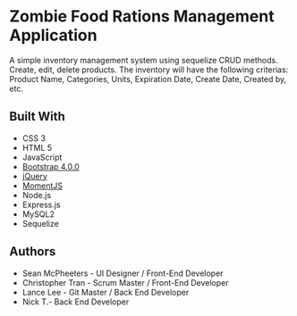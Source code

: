 # Zombie Food Rations Management Application

A simple inventory management system using sequelize CRUD methods. Create, edit, delete products. The inventory will have the following criterias: Product Name, Categories, Units, Expiration Date, Create Date, Created by, etc.



## Built With

* CSS 3
* HTML 5
* JavaScript
* [Bootstrap 4.0.0](https://getbootstrap.com/docs/4.0/getting-started/introduction/) 
* [jQuery](http://jquery.com/)
* [MomentJS](https://momentjs.com/)
* Node.js
* Express.js
* MySQL2
* Sequelize



## Authors

* Sean McPheeters - UI Designer / Front-End Developer
* Christopher Tran - Scrum Master / Front-End Developer
* Lance Lee - Git Master / Back End Developer
* Nick T.- Back End Developer



